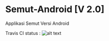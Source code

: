# Semut-Android [V 2.0]

Applikasi Semut Versi Android

Travis CI status : ![alt text](https://api.travis-ci.org/lskk/Semut-Android.svg?branch=master "Travis CI status")
